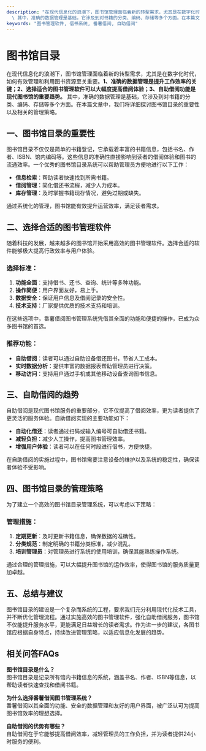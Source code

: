 ```yaml
---
description: "在现代信息化的浪潮下，图书馆管理面临着新的转型需求，尤其是在数字化时代，如何有效管理和利用图书资源至关重要。**1、准确的数据管理是提升工作效率的关键；2、选择适合的图书管理软件可以大幅度提高借阅体验；3、自助借阅功能是现代图书馆的重要趋势。**\
  \ 其中，准确的数据管理是基础，它涉及到对书籍的分类、编码、存储等多个方面。在本篇文章中，我们将详细探讨图书馆目录的重要性以及相关的管理策略。"
keywords: "图书管理软件, 借书系统, 番薯借阅, 自助借阅"
---
```

# 图书馆目录

在现代信息化的浪潮下，图书馆管理面临着新的转型需求，尤其是在数字化时代，如何有效管理和利用图书资源至关重要。**1、准确的数据管理是提升工作效率的关键；2、选择适合的图书管理软件可以大幅度提高借阅体验；3、自助借阅功能是现代图书馆的重要趋势。** 其中，准确的数据管理是基础，它涉及到对书籍的分类、编码、存储等多个方面。在本篇文章中，我们将详细探讨图书馆目录的重要性以及相关的管理策略。

## 一、图书馆目录的重要性

图书馆目录不仅仅是简单的书籍登记，它承载着丰富的书籍信息，包括书名、作者、ISBN、馆内编码等。这些信息的准确性直接影响到读者的借阅体验和图书的流通效率。一个优秀的图书馆目录系统可以帮助管理员方便地进行以下工作：

- **信息检索**：帮助读者快速找到所需书籍。
- **借阅管理**：简化借还书流程，减少人力成本。
- **库存管理**：及时掌握书籍现存情况，避免过期或缺失。

通过系统化的管理，图书馆能有效提升运营效率，满足读者需求。

## 二、选择合适的图书管理软件

随着科技的发展，越来越多的图书馆开始采用高效的图书管理软件。选择合适的软件能够极大提高行政效率与用户体验。

### 选择标准：

1. **功能全面**：支持借书、还书、查询、统计等多种功能。
2. **操作简便**：用户界面友好，易上手。
3. **数据安全**：保证用户信息及借阅记录的安全性。
4. **技术支持**：厂家提供优质的技术支持和培训。

在这些选项中，番薯借阅图书管理系统凭借其全面的功能和便捷的操作，已成为众多图书馆的首选。

### 推荐功能：

- **自助借阅**：读者可以通过自助设备借还图书，节省人工成本。
- **实时数据分析**：提供丰富的数据报表帮助管理员进行决策。
- **移动访问**：支持用户通过手机或其他移动设备查询图书信息。

## 三、自助借阅的趋势

自助借阅是现代图书馆服务的重要部分，它不仅提高了借阅效率，更为读者提供了更灵活的服务体验。自助借阅实现的主要功能如下：

- **自动化借还**：读者通过扫码或输入编号可自助借还书籍。
- **减轻负担**：减少人工操作，提高图书管理效率。
- **增强用户体验**：读者可以在任何时段进行借书，方便快捷。

在自助借阅的实施过程中，图书馆需要注意设备的维护以及系统的稳定性，确保读者体验不受影响。

## 四、图书馆目录的管理策略

为了建立一个高效的图书馆目录管理系统，可以考虑以下策略：

### 管理措施：

1. **定期更新**：及时更新书籍信息，确保数据的准确性。
2. **分类规范**：制定明确的书籍分类标准，减少混乱。
3. **培训管理员**：对管理员进行系统的使用培训，确保其能熟练操作系统。

通过合理的管理措施，可以大幅提升图书馆的运作效率，使得图书馆的服务质量更加卓越。

## 五、总结与建议

图书馆目录的建设是一个复杂而系统的工程，要求我们充分利用现代化技术工具，并不断优化管理流程。通过实施高效的图书管理软件，强化自助借阅服务，图书馆不仅能提升服务水平，更能满足日益增长的读者需求。作为进一步的建议，各图书馆应根据自身特点，持续改进管理策略，以适应信息化发展的趋势。

## 相关问答FAQs

**图书馆目录是什么？**  
图书馆目录是记录所有馆内书籍信息的系统，涵盖书名、作者、ISBN等信息，以帮助读者快速查找和借阅书籍。

**为什么选择番薯借阅图书管理系统？**  
番薯借阅以其全面的功能、安全的数据管理和友好的用户界面，被广泛认可为提高图书馆效率的理想选择。

**自助借阅的优势有哪些？**  
自助借阅在于它能够提高借阅效率，减轻管理员的工作负担，并为读者提供24小时服务的便利。
